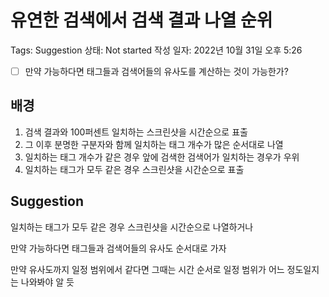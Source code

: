 # 유연한 검색에서 검색 결과 나열 순위

Tags: Suggestion
상태: Not started
작성 일자: 2022년 10월 31일 오후 5:26

- [ ]  만약 가능하다면 태그들과 검색어들의 유사도를 계산하는 것이 가능한가?

## 배경

1. 검색 결과와 100퍼센트 일치하는 스크린샷을 시간순으로 표출
2. 그 이후 분명한 구분자와 함께 일치하는 태그 개수가 많은 순서대로 나열
3. 일치하는 태그 개수가 같은 경우 앞에 검색한 검색어가 일치하는 경우가 우위
4. 일치하는 태그가 모두 같은 경우 스크린샷을 시간순으로 표출

## Suggestion

일치하는 태그가 모두 같은 경우 스크린샷을 시간순으로 나열하거나 

만약 가능하다면 태그들과 검색어들의 유사도 순서대로 가자 

만약 유사도까지 일정 범위에서 같다면 그때는 시간 순서로 
일정 범위가 어느 정도일지는 나와봐야 알 듯